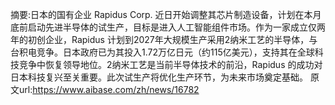 摘要:日本的国有企业 Rapidus Corp. 近日开始调整其芯片制造设备，计划在本月底前启动先进半导体的试生产，目标是进入人工智能组件市场。作为一家成立仅两年的初创企业，Rapidus 计划到2027年大规模生产采用2纳米工艺的半导体，与台积电竞争。日本政府已为其投入1.72万亿日元（约115亿美元），支持其在全球科技竞争中恢复领导地位。2纳米工艺是当前半导体技术的前沿，Rapidus 的成功对日本科技复兴至关重要。此次试生产将优化生产环节，为未来市场奠定基础。
原文url:https://www.aibase.com/zh/news/16782